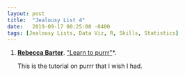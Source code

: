 ```yaml
---
layout: post
title:  "Jealousy List 4"
date:   2019-09-17 00:25:00 -0400
tags: [Jealousy Lists, Data Viz, R, Skills, Statistics]
---
```


<!-- Introductory paragraph here -->

1. **[Rebecca Barter](http://www.rebeccabarter.com)**. ["Learn to purrr"](http://www.rebeccabarter.com/blog/2019-08-19_purrr/)*.

    <!-- Add tweet here -->

    This is the tutorial on purrr that I wish I had.

   
    <br/>


<br/>

<!-- Closing paragraph here -->
